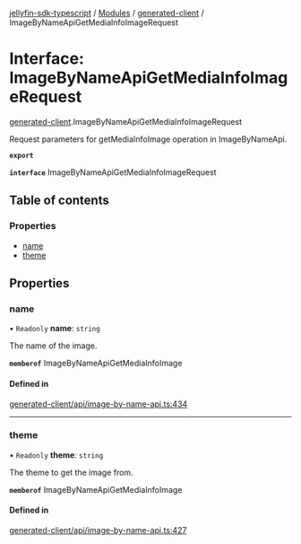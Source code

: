 [jellyfin-sdk-typescript](../README.md) / [Modules](../modules.md) / [generated-client](../modules/generated_client.md) / ImageByNameApiGetMediaInfoImageRequest

# Interface: ImageByNameApiGetMediaInfoImageRequest

[generated-client](../modules/generated_client.md).ImageByNameApiGetMediaInfoImageRequest

Request parameters for getMediaInfoImage operation in ImageByNameApi.

**`export`**

**`interface`** ImageByNameApiGetMediaInfoImageRequest

## Table of contents

### Properties

- [name](generated_client.ImageByNameApiGetMediaInfoImageRequest.md#name)
- [theme](generated_client.ImageByNameApiGetMediaInfoImageRequest.md#theme)

## Properties

### name

• `Readonly` **name**: `string`

The name of the image.

**`memberof`** ImageByNameApiGetMediaInfoImage

#### Defined in

[generated-client/api/image-by-name-api.ts:434](https://github.com/thornbill/jellyfin-sdk-typescript/blob/7534c86/src/generated-client/api/image-by-name-api.ts#L434)

___

### theme

• `Readonly` **theme**: `string`

The theme to get the image from.

**`memberof`** ImageByNameApiGetMediaInfoImage

#### Defined in

[generated-client/api/image-by-name-api.ts:427](https://github.com/thornbill/jellyfin-sdk-typescript/blob/7534c86/src/generated-client/api/image-by-name-api.ts#L427)
